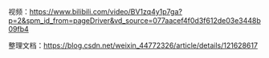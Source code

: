 视频：https://www.bilibili.com/video/BV1zq4y1p7ga?p=2&spm_id_from=pageDriver&vd_source=077aacef4f0d3f612de03e3448b09fb4

整理文档：https://blog.csdn.net/weixin_44772326/article/details/121628617


